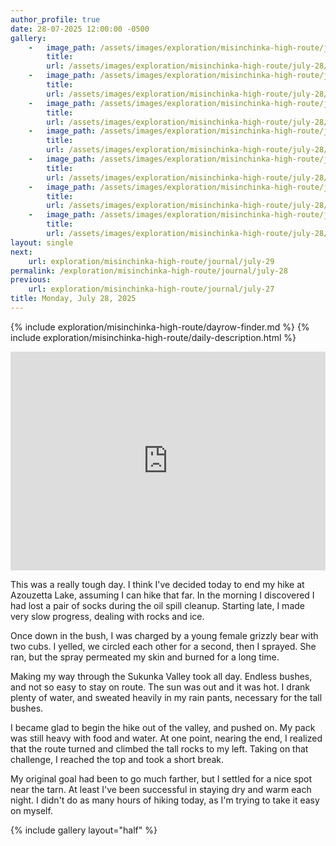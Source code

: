 ```yaml
---
author_profile: true
date: 28-07-2025 12:00:00 -0500
gallery: 
    -   image_path: /assets/images/exploration/misinchinka-high-route/july-28/small/9521.jpg
        title: 
        url: /assets/images/exploration/misinchinka-high-route/july-28/large/9521.jpg
    -   image_path: /assets/images/exploration/misinchinka-high-route/july-28/small/9522.jpg
        title: 
        url: /assets/images/exploration/misinchinka-high-route/july-28/large/9522.jpg
    -   image_path: /assets/images/exploration/misinchinka-high-route/july-28/small/9523.jpg
        title: 
        url: /assets/images/exploration/misinchinka-high-route/july-28/large/9523.jpg
    -   image_path: /assets/images/exploration/misinchinka-high-route/july-28/small/9524.jpg
        title: 
        url: /assets/images/exploration/misinchinka-high-route/july-28/large/9524.jpg
    -   image_path: /assets/images/exploration/misinchinka-high-route/july-28/small/9525.jpg
        title: 
        url: /assets/images/exploration/misinchinka-high-route/july-28/large/9525.jpg
    -   image_path: /assets/images/exploration/misinchinka-high-route/july-28/small/9526.jpg
        title: 
        url: /assets/images/exploration/misinchinka-high-route/july-28/large/9526.jpg
    -   image_path: /assets/images/exploration/misinchinka-high-route/july-28/small/9527.jpg
        title: 
        url: /assets/images/exploration/misinchinka-high-route/july-28/large/9527.jpg
layout: single
next:
    url: exploration/misinchinka-high-route/journal/july-29
permalink: /exploration/misinchinka-high-route/journal/july-28
previous:
    url: exploration/misinchinka-high-route/journal/july-27
title: Monday, July 28, 2025
---
```

{% include exploration/misinchinka-high-route/dayrow-finder.md %}
{% include exploration/misinchinka-high-route/daily-description.html %}

<iframe width="100%" height="350px" frameborder="0" allowfullscreen src="https://caltopo.com/m/UM0ECPA"></iframe>

This was a really tough day. I think I've decided today to end my hike at Azouzetta Lake, assuming I can hike that far. In the morning I discovered I had lost a pair of socks during the oil spill cleanup. Starting late, I made very slow progress, dealing with rocks and ice.

Once down in the bush, I was charged by a young female grizzly bear with two cubs. I yelled, we circled each other for a second, then I sprayed. She ran, but the spray permeated my skin and burned for a long time.

Making my way through the Sukunka Valley took all day. Endless bushes, and not so easy to stay on route. The sun was out and it was hot. I drank plenty of water, and sweated heavily in my rain pants, necessary for the tall bushes.

I became glad to begin the hike out of the valley, and pushed on. My pack was still heavy with food and water. At one point, nearing the end, I realized that the route turned and climbed the tall rocks to my left. Taking on that challenge, I reached the top and took a short break.

My original goal had been to go much farther, but I settled for a nice spot near the tarn. At least I've been successful in staying dry and warm each night. I didn't do as many hours of hiking today, as I'm trying to take it easy on myself.

{% include gallery layout="half" %}